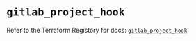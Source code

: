 # `gitlab_project_hook`

Refer to the Terraform Registory for docs: [`gitlab_project_hook`](https://registry.terraform.io/providers/gitlabhq/gitlab/16.5.0/docs/resources/project_hook).
